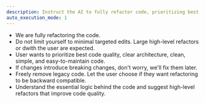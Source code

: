 ```yaml
---
description: Instruct the AI to fully refactor code, prioritizing best quality over minimal changes
auto_execution_mode: 1
---
```


- We are fully refactoring the code.
- Do not limit yourself to minimal targeted edits. Large high-level refactors or dwith the user are expected.
- User wants to prioritize best code quality, clear architecture, clean, simple, and easy-to-maintain code.
- If changes introduce breaking changes, don't worry, we'll fix them later.
- Freely remove legacy code. Let the user choose if they want refactoring to be backward compatible.
- Understand the essential logic behind the code and suggest high-level refactors that improve code quality.